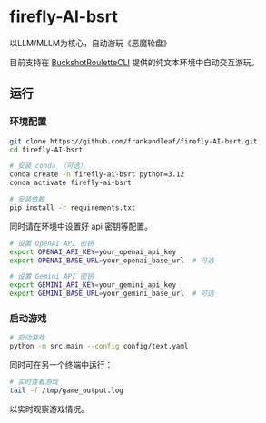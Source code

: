 # firefly-AI-bsrt
以LLM/MLLM为核心，自动游玩《恶魔轮盘》

目前支持在 [BuckshotRouletteCLI](https://github.com/OlafZhang/BuckshotRouletteCLI) 提供的纯文本环境中自动交互游玩。

## 运行

### 环境配置

```bash
git clone https://github.com/frankandleaf/firefly-AI-bsrt.git
cd firefly-AI-bsrt

# 安装 conda （可选）
conda create -n firefly-ai-bsrt python=3.12
conda activate firefly-ai-bsrt

# 安装依赖
pip install -r requirements.txt
```

同时请在环境中设置好 api 密钥等配置。
```bash
# 设置 OpenAI API 密钥
export OPENAI_API_KEY=your_openai_api_key
export OPENAI_BASE_URL=your_openai_base_url  # 可选 

# 设置 Gemini API 密钥
export GEMINI_API_KEY=your_gemini_api_key
export GEMINI_BASE_URL=your_gemini_base_url  # 可选
```

### 启动游戏

```bash
# 启动游戏
python -m src.main --config config/text.yaml
```

同时可在另一个终端中运行：

```bash
# 实时查看游戏
tail -f /tmp/game_output.log
```

以实时观察游戏情况。
